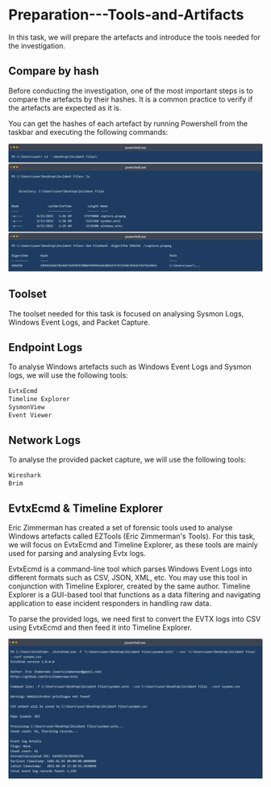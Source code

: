 # Preparation---Tools-and-Artifacts

In this task, we will prepare the artefacts and introduce the tools needed for the investigation.

## Compare by hash
Before conducting the investigation, one of the most important steps is to compare the artefacts by their hashes. It is a common practice to verify if the artefacts are expected as it is.

You can get the hashes of each artefact by running Powershell from the taskbar and executing the following commands:

<div>
<img src="https://github.com/Modern-Wizard/Tempest/blob/main/ss1.png" />
</div>

## Toolset
The toolset needed for this task is focused on analysing Sysmon Logs, Windows Event Logs, and Packet Capture.

## Endpoint Logs
To analyse Windows artefacts such as Windows Event Logs and Sysmon logs, we will use the following tools:

    EvtxEcmd
    Timeline Explorer
    SysmonView
    Event Viewer

## Network Logs
To analyse the provided packet capture, we will use the following tools:

    Wireshark
    Brim

## EvtxEcmd & Timeline Explorer
Eric Zimmerman has created a set of forensic tools used to analyse Windows artefacts called EZTools (Eric Zimmerman's Tools). For this task, we will focus on EvtxEcmd and Timeline Explorer, as these tools are mainly used for parsing and analysing Evtx logs.

﻿EvtxEcmd is a command-line tool which parses Windows Event Logs into different formats such as CSV, JSON, XML, etc. You may use this tool in conjunction with Timeline Explorer, created by the same author. Timeline Explorer is a GUI-based tool that functions as a data filtering and navigating application to ease incident responders in handling raw data.

To parse the provided logs, we need first to convert the EVTX logs into CSV using EvtxEcmd and then feed it into Timeline Explorer.

<div>
<img src="https://github.com/Modern-Wizard/Tempest/blob/main/ss2.png" />
</div>
